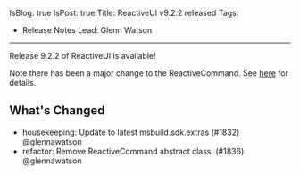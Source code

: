 IsBlog: true
IsPost: true
Title: ReactiveUI v9.2.2 released
Tags: 
  - Release Notes
Lead: Glenn Watson
---

Release 9.2.2 of ReactiveUI is available!

Note there has been a major change to the ReactiveCommand. See [here](https://reactiveui.net/blog/2018/11/reactive-command-abstract) for details.

## What's Changed

* housekeeping: Update to latest msbuild.sdk.extras (#1832) @glennawatson
* refactor: Remove ReactiveCommand abstract class. (#1836) @glennawatson
